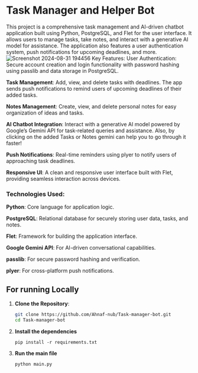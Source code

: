 # Task Manager and Helper Bot
This project is a comprehensive task management and AI-driven chatbot application built using Python, PostgreSQL, and Flet for the user interface. It allows users to manage tasks, take notes, and interact with a generative AI model for assistance. The application also features a user authentication system, push notifications for upcoming deadlines, and more.
![Screenshot 2024-08-31 194456](https://github.com/user-attachments/assets/9df536cb-124a-461c-96ca-46fa4a51af1d)
Key Features:
User Authentication: Secure account creation and login functionality with password hashing using passlib and data storage in PostgreSQL.

**Task Management**: Add, view, and delete tasks with deadlines. The app sends push notifications to remind users of upcoming deadlines of their added tasks.

**Notes Management**: Create, view, and delete personal notes for easy organization of ideas and tasks.

**AI Chatbot Integration**: Interact with a generative AI model powered by Google’s Gemini API for task-related queries and assistance. Also, by clicking on the added Tasks or Notes gemini can help you to go through it faster!


**Push Notifications**: Real-time reminders using plyer to notify users of approaching task deadlines.

**Responsive UI**: A clean and responsive user interface built with Flet, providing seamless interaction across devices.
### Technologies Used:
**Python**: Core language for application logic.

**PostgreSQL**: Relational database for securely storing user data, tasks, and notes.

**Flet**: Framework for building the application interface.

**Google Gemini API**: For AI-driven conversational capabilities.

**passlib**: For secure password hashing and verification.

**plyer**: For cross-platform push notifications.

## For running Locally

1. **Clone the Repository**:
   ```bash
   git clone https://github.com/Ahnaf-nub/Task-manager-bot.git
   cd Task-manager-bot
2. **Install the dependencies**
   ```
   pip install -r requirements.txt
3. **Run the main file**
   ```
   python main.py
